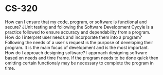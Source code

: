 # CS-320
How can I ensure that my code, program, or software is functional and secure?
JUnit testing and following the Software Development Cycyle is a practice followed to ensure accuracy and dependability from a program.
How do I interpret user needs and incorporate them into a program?
Following the needs of a user's request is the purpose of developing their program. It is the main focus of development and is the most important.
How do I approach designing software?
I approach designing software based on needs and time frame. If the program needs to be done quick then omitting certain functionaly may be necessary to complete the program in time.
